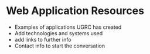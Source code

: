 # Web Application Resources

- Examples of applications UGRC has created
- Add technologies and systems used
- add links to further info
- Contact info to start the conversation
